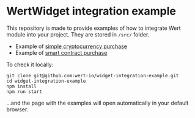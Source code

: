 # WertWidget integration example

This repository is made to provide examples of how to integrate Wert module into your project. They are stored in `/src/` folder.

* Example of [simple cryptocurrency purchase](https://github.com/wert-io/widget-integration-example/blob/master/src/buy-crypto.js)
* Example of [smart contract purchase](https://github.com/wert-io/widget-integration-example/blob/master/src/buy-smart-contract.js)

To check it locally:

```
git clone git@github.com:wert-io/widget-integration-example.git
cd widget-integration-example
npm install
npm run start
```

...and the page with the examples will open automatically in your default browser.
